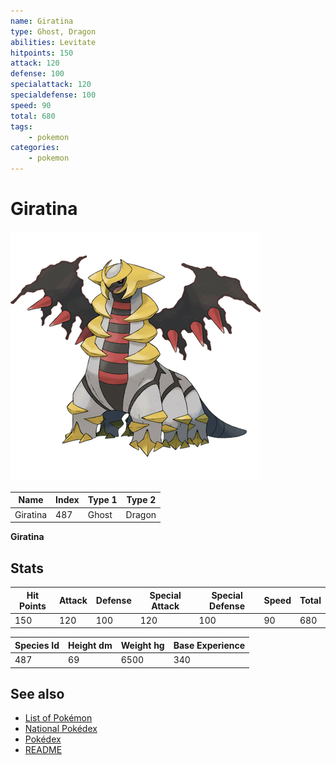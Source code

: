 ```yaml
---
name: Giratina
type: Ghost, Dragon
abilities: Levitate
hitpoints: 150
attack: 120
defense: 100
specialattack: 120
specialdefense: 100
speed: 90
total: 680
tags:
    - pokemon
categories:
    - pokemon
---
```


# Giratina


![Giratina](images/487.png)

| **Name** | **Index** | **Type 1** | **Type 2** |
|----|----|----|----|
| Giratina | 487 | Ghost | Dragon  |

**Giratina** 


## Stats

| **Hit Points** | **Attack** | **Defense** | **Special Attack** | **Special Defense** | **Speed** | **Total** |
|----------------|------------|-------------|--------------------|---------------------|-----------|-----------|
| 150 | 120 | 100 | 120 | 100 | 90 | 680 |


| **Species Id** | **Height dm** | **Weight hg** | **Base Experience** |
|----------------|------------|------------|---------------------|
| 487 | 69 | 6500 | 340 |

## See also

- [List of Pokémon](../pokemon.md)
- [National Pokédex](../national_pokedex.md)
- [Pokédex](../pokedex.md)
- [README](../README.md)
